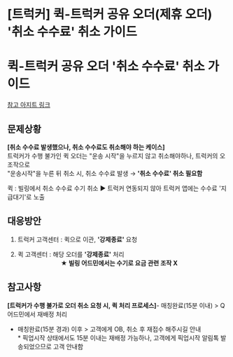# [트럭커] 퀵-트럭커 공유 오더(제휴 오더) '취소 수수료' 취소 가이드

**퀵-트럭커 공유 오더 '취소 수수료' 취소 가이드**
===============================

[참고 아지트 링크](https://ext.agit.in/g/300083464/wall/409541939#comment_panel_425824405)

**문제상황**
--------

**[취소 수수료 발생했으나, 취소 수수료도 취소해야 하는 케이스]**  
트럭커가 수행 불가인 퀵 오더는 "운송 시작"을 누르지 않고 취소해야하나, 트럭커의 오조작으로   
"운송시작"을 누른 뒤 취소 시, 취소 수수료 발생 → **'취소 수수료' 취소 필요함**  
  
퀵 : 빌링에서 취소 수수료 수기 취소 ▶ 트럭커 연동되지 않아 트럭커 앱에는 수수료 '지급대기'로 노출

**대응방안**
--------

1. 트럭커 고객센터 : 퀵으로 이관, **'강제종료'** 요청

2. 퀵 고객센터 : 해당 오더를 **'강제종료'** 처리  
                         **★ 빌링 어드민에서는 수기로 요금 관련 조작 X**

**참고사항**
--------

****[트럭커가 수행 불가로 오더 취소 요청 시, 퀵 처리 프로세스]****- 매칭완료(15분 이내) > Q 어드민에서 재배정 처리  
- 매칭완료(15분 경과) 이후 > 고객에게 OB, 취소 후 재접수 해주시길 안내  
\* 픽업시작 상태에서도 15분 이내는 재배정 가능하나, 고객에게 픽업시작 알림톡 발송되었으므로 고객 안내함